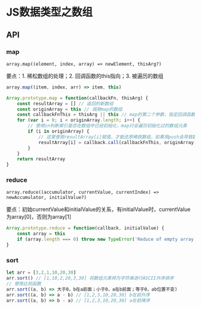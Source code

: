 # JS数据类型之数组

## API

### map

```
array.map((element, index, array) => newElement, thisArg?)
```

要点：1. 稀松数组的处理；2. 回调函数的this指向；3. 被遍历的数组

```JavaScript
array.map((item, index, arr) => item, this)

Array.prototype.map = function(callbackFn, thisArg) {
    const resultArray = [] // 返回的新数组
    const originArray = this // 调用map的数组
    const callbackFnThis = thisArg || this // map的第二个参数，指定回调函数的this指向
    for (var i = 0; i < originArray.length; i++) {
        // 使用in判断索引是否在数组中已经初始化，map只会遍历初始化过的数组元素
        if (i in originArray) {
            // 这里使用resultArray[i]赋值，才能还原稀疏数组，如果用push会导致数组长度不正确
            resultArray[i] = callback.call(callbackFnThis, originArray[i], i, originArray)
        }
    }
    return resultArray
}
```

### reduce

```
array.reduce((accumulator, currentValue, currentIndex) => newAccumulator, initialValue?)
```

要点：初始currentValue和initialValue的关系，有initialValue时，currentValue为array[0]，否则为array[1]

```JavaScript
Array.prototype.reduce = function(callback, initialValue) {
    const array = this
    if (array.length === 0) throw new TypeError('Reduce of empty array with no initial value')
}
```

### sort

```JavaScript
let arr = [3,2,1,10,20,30]
arr.sort() // [1,10,2,20,3,30] 将数组元素转为字符串进行ASCII升序排序
// 使用比较函数
arr.sort((a, b) => 大于0，b在a前面；小于0，a在b前面；等于0，ab位置不变)
arr.sort((a, b) => a - b) // [1,2,3,10,20,30] b在前升序
arr.sort((a, b) => b - a) // [1,2,3,10,20,30] a在前降序
```